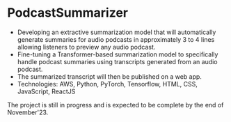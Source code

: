 # PodcastSummarizer

- Developing an extractive summarization model that will automatically generate summaries for audio podcasts in approximately 3 to 4 lines allowing listeners to preview any audio podcast.
- Fine-tuning a Transformer-based summarization model to specifically handle podcast summaries using transcripts generated from an audio podcast. 
- The summarized transcript will then be published on a web app.
- Technologies: AWS, Python, PyTorch, Tensorflow, HTML, CSS, JavaScript, ReactJS


The project is still in progress and is expected to be complete by the end of November'23.

